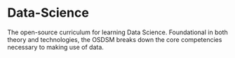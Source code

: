 # Data-Science
The open-source curriculum for learning Data Science. Foundational in both theory and technologies, the OSDSM breaks down the core competencies necessary to making use of data.
